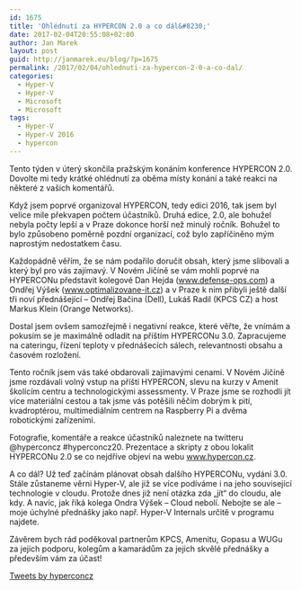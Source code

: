 ```yaml
---
id: 1675
title: 'Ohlédnutí za HYPERCON 2.0 a co dál&#8230;'
date: 2017-02-04T20:55:08+02:00
author: Jan Marek
layout: post
guid: http://janmarek.eu/blog/?p=1675
permalink: /2017/02/04/ohlednuti-za-hypercon-2-0-a-co-dal/
categories:
  - Hyper-V
  - Hyper-V
  - Microsoft
  - Microsoft
tags:
  - Hyper-V
  - Hyper-V 2016
  - hypercon
---
```

Tento týden v úterý skončila pražským konáním konference HYPERCON 2.0. Dovolte mi tedy krátké ohlédnutí za oběma místy konání a také reakci na některé z vašich komentářů.

Když jsem poprvé organizoval HYPERCON, tedy edici 2016, tak jsem byl velice mile překvapen počtem účastníků. Druhá edice, 2.0, ale bohužel nebyla počty lepší a v Praze dokonce horší než minulý ročník. Bohužel to bylo způsobeno poměrně pozdní organizací, což bylo zapříčiněno mým naprostým nedostatkem času.

Každopádně věřím, že se nám podařilo doručit obsah, který jsme slibovali a který byl pro vás zajímavý. V Novém Jičíně se vám mohli poprvé na HYPERCONu představit kolegové Dan Hejda (www.defense-ops.com) a Ondřej Výšek (www.optimalizovane-it.cz) a v Praze k nim přibyli ještě další tři noví přednášející &#8211; Ondřej Bačina (Dell), Lukáš Radil (KPCS CZ) a host Markus Klein (Orange Networks).

Dostal jsem ovšem samozřejmě i negativní reakce, které věřte, že vnímám a pokusím se je maximálně odladit na příštím HYPERCONu 3.0. Zapracujeme na cateringu, řízení teploty v přednášecích sálech, relevantnosti obsahu a časovém rozložení.

Tento ročník jsem vás také obdarovali zajímavými cenami. V Novém Jičíně jsme rozdávali volný vstup na příští HYPERCON, slevu na kurzy v Amenit školícím centru a technologickými assessmenty. V Praze jsme se rozhodli jít více materiální cestou a tak jsme vás potěšili něčím dobrým k pití, kvadroptérou, multimediálním centrem na Raspberry Pi a dvěma robotickými zařízeními.

Fotografie, komentáře a reakce účastníků naleznete na twitteru @hyperconcz #hyperconcz20. Prezentace a skripty z obou lokalit HYPERCONu 2.0 se co nejdříve objeví na webu www.hypercon.cz.

A co dál? Už teď začínám plánovat obsah dalšího HYPERCONu, vydání 3.0. Stále zůstaneme věrni Hyper-V, ale již se více podíváme i na jeho související technologie v cloudu. Protože dnes již není otázka zda &#8222;jít&#8220; do cloudu, ale kdy. A navíc, jak říká kolega Ondra Výšek &#8211; Cloud nebolí. Nebojte se ale &#8211; moje úchylné přednášky jako např. Hyper-V Internals určitě v programu najdete.

Závěrem bych rád poděkoval partnerům KPCS, Amenitu, Gopasu a WUGu za jejich podporu, kolegům a kamarádům za jejich skvělé přednášky a především vám za účast!

<a class="twitter-timeline" href="https://twitter.com/hyperconcz" data-height="1000">Tweets by hyperconcz</a>
